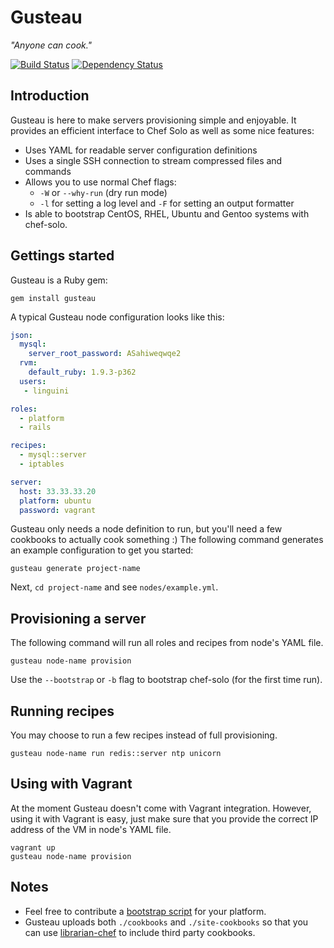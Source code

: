 Gusteau
=======

*"Anyone can cook."*

[![Build Status](https://www.travis-ci.org/locomote/gusteau.png?branch=master)](https://www.travis-ci.org/locomote/gusteau)
[![Dependency Status](https://gemnasium.com/locomote/gusteau.png)](https://gemnasium.com/locomote/gusteau)

Introduction
------------

Gusteau is here to make servers provisioning simple and enjoyable. It provides an efficient interface to Chef Solo as well as some nice features:

* Uses YAML for readable server configuration definitions
* Uses a single SSH connection to stream compressed files and commands
* Allows you to use normal Chef flags:
  * `-W` or `--why-run` (dry run mode)
  * `-l` for setting a log level and `-F` for setting an output formatter
* Is able to bootstrap CentOS, RHEL, Ubuntu and Gentoo systems with chef-solo.

Gettings started
----------------

Gusteau is a Ruby gem:

```
gem install gusteau
```

A typical Gusteau node configuration looks like this:

```YAML
json:
  mysql:
    server_root_password: ASahiweqwqe2
  rvm:
    default_ruby: 1.9.3-p362
  users:
   - linguini

roles:
  - platform
  - rails

recipes:
  - mysql::server
  - iptables

server:
  host: 33.33.33.20
  platform: ubuntu
  password: vagrant
```

Gusteau only needs a node definition to run, but you'll need a few cookbooks to actually cook something :)
The following command generates an example configuration to get you started:

```
gusteau generate project-name
```

Next, `cd project-name` and see `nodes/example.yml`.


Provisioning a server
----------

The following command will run all roles and recipes from node's YAML file.

```
gusteau node-name provision
```

Use the `--bootstrap` or `-b` flag to bootstrap chef-solo (for the first time run).

Running recipes
-----------
You may choose to run a few recipes instead of full provisioning.

```
gusteau node-name run redis::server ntp unicorn
```

Using with Vagrant
------------------
At the moment Gusteau doesn't come with Vagrant integration. However, using it with Vagrant is easy, just make sure that you provide the correct IP address of the VM in node's YAML file.

```
vagrant up
gusteau node-name provision
```

Notes
-----

* Feel free to contribute a [bootstrap script](https://github.com/locomote/gusteau/tree/master/bootstrap) for your platform.
* Gusteau uploads  both `./cookbooks` and `./site-cookbooks` so that you can use [librarian-chef](https://github.com/applicationsonline/librarian) to include third party cookbooks.

